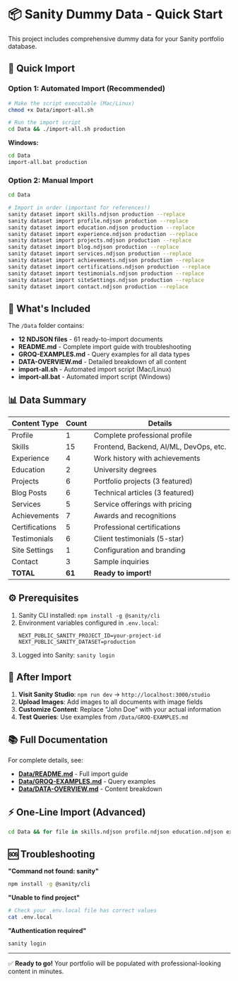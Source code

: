 # 📦 Sanity Dummy Data - Quick Start

This project includes comprehensive dummy data for your Sanity portfolio database.

## 🚀 Quick Import

### Option 1: Automated Import (Recommended)

```bash
# Make the script executable (Mac/Linux)
chmod +x Data/import-all.sh

# Run the import script
cd Data && ./import-all.sh production
```

**Windows:**
```bash
cd Data
import-all.bat production
```

### Option 2: Manual Import

```bash
cd Data

# Import in order (important for references!)
sanity dataset import skills.ndjson production --replace
sanity dataset import profile.ndjson production --replace
sanity dataset import education.ndjson production --replace
sanity dataset import experience.ndjson production --replace
sanity dataset import projects.ndjson production --replace
sanity dataset import blog.ndjson production --replace
sanity dataset import services.ndjson production --replace
sanity dataset import achievements.ndjson production --replace
sanity dataset import certifications.ndjson production --replace
sanity dataset import testimonials.ndjson production --replace
sanity dataset import siteSettings.ndjson production --replace
sanity dataset import contact.ndjson production --replace
```

## 📂 What's Included

The `/Data` folder contains:

- **12 NDJSON files** - 61 ready-to-import documents
- **README.md** - Complete import guide with troubleshooting
- **GROQ-EXAMPLES.md** - Query examples for all data types
- **DATA-OVERVIEW.md** - Detailed breakdown of all content
- **import-all.sh** - Automated import script (Mac/Linux)
- **import-all.bat** - Automated import script (Windows)

## 📊 Data Summary

| Content Type | Count | Details |
|--------------|-------|---------|
| Profile | 1 | Complete professional profile |
| Skills | 15 | Frontend, Backend, AI/ML, DevOps, etc. |
| Experience | 4 | Work history with achievements |
| Education | 2 | University degrees |
| Projects | 6 | Portfolio projects (3 featured) |
| Blog Posts | 6 | Technical articles (3 featured) |
| Services | 5 | Service offerings with pricing |
| Achievements | 7 | Awards and recognitions |
| Certifications | 5 | Professional certifications |
| Testimonials | 6 | Client testimonials (5-star) |
| Site Settings | 1 | Configuration and branding |
| Contact | 3 | Sample inquiries |
| **TOTAL** | **61** | **Ready to import!** |

## ⚙️ Prerequisites

1. Sanity CLI installed: `npm install -g @sanity/cli`
2. Environment variables configured in `.env.local`:
   ```
   NEXT_PUBLIC_SANITY_PROJECT_ID=your-project-id
   NEXT_PUBLIC_SANITY_DATASET=production
   ```
3. Logged into Sanity: `sanity login`

## 🎯 After Import

1. **Visit Sanity Studio**: `npm run dev` → `http://localhost:3000/studio`
2. **Upload Images**: Add images to all documents with image fields
3. **Customize Content**: Replace "John Doe" with your actual information
4. **Test Queries**: Use examples from `/Data/GROQ-EXAMPLES.md`

## 📚 Full Documentation

For complete details, see:
- **[Data/README.md](./Data/README.md)** - Full import guide
- **[Data/GROQ-EXAMPLES.md](./Data/GROQ-EXAMPLES.md)** - Query examples
- **[Data/DATA-OVERVIEW.md](./Data/DATA-OVERVIEW.md)** - Content breakdown

## ⚡ One-Line Import (Advanced)

```bash
cd Data && for file in skills.ndjson profile.ndjson education.ndjson experience.ndjson projects.ndjson blog.ndjson services.ndjson achievements.ndjson certifications.ndjson testimonials.ndjson siteSettings.ndjson contact.ndjson; do sanity dataset import $file production --replace; done
```

## 🆘 Troubleshooting

**"Command not found: sanity"**
```bash
npm install -g @sanity/cli
```

**"Unable to find project"**
```bash
# Check your .env.local file has correct values
cat .env.local
```

**"Authentication required"**
```bash
sanity login
```

---

✅ **Ready to go!** Your portfolio will be populated with professional-looking content in minutes.

